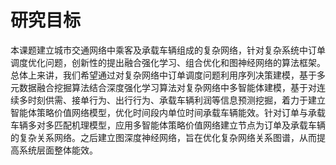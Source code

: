 # 研究目标

本课题建立城市交通网络中乘客及承载车辆组成的复杂网络，针对复杂系统中订单调度优化问题，创新性的提出融合强化学习、组合优化和图神经网络的算法框架。总体上来讲，我们希望通过对复杂网络中订单调度问题利用序列决策建模，基于多元数据融合挖掘算法结合深度强化学习算法对复杂网络中多智能体建模，基于对连续多时刻供需、接单行为、出行行为、承载车辆利润等信息预测挖掘，着力于建立智能体策略价值网络模型，优化时间段内单位时间承载车辆能效。针对订单与承载车辆多对多匹配机理模型，应用多智能体策略价值网络建立节点为订单及承载车辆的复杂关系网络。之后建立图深度神经网络，旨在优化复杂网络关系图谱，从而提高系统层面整体能效。

